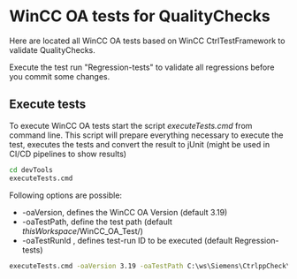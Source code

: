 # WinCC OA tests for QualityChecks

Here are located all WinCC OA tests based on WinCC CtrlTestFramework to validate QualityChecks.

Execute the test run "Regression-tests" to validate all regressions before you commit some changes.

## Execute tests

To execute WinCC OA tests start the script *executeTests.cmd* from command line.
This script will prepare everything necessary to execute the test, executes the tests and convert the result to jUnit (might be used in CI/CD pipelines to show results)

``` bat
cd devTools
executeTests.cmd
```

Following options are possible:

+ -oaVersion, defines the WinCC OA Version (default 3.19)
+ -oaTestPath, define the test path (default *thisWorkspace*/WinCC_OA_Test/)
+ -oaTestRunId , defines test-run ID to be executed (default Regression-tests)

``` bat
executeTests.cmd -oaVersion 3.19 -oaTestPath C:\ws\Siemens\CtrlppCheck\WinCC_OA_Test\ -oaTestRunId Regression-tests
```

